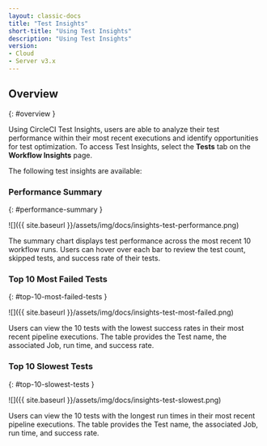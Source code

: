 ```yaml
---
layout: classic-docs
title: "Test Insights"
short-title: "Using Test Insights"
description: "Using Test Insights"
version:
- Cloud
- Server v3.x
---
```


## Overview
{: #overview }

Using CircleCI Test Insights, users are able to analyze their test performance
within their most recent executions and identify opportunities for test
optimization. To access Test Insights, select the **Tests** tab on the
**Workflow Insights** page.

The following test insights are available:

### Performance Summary
{: #performance-summary }


![]({{ site.baseurl }}/assets/img/docs/insights-test-performance.png)

The summary chart displays test performance across the most recent 10 workflow
runs. Users can hover over each bar to review the test count, skipped tests, and
success rate of their tests.

### Top 10 Most Failed Tests
{: #top-10-most-failed-tests }

![]({{ site.baseurl }}/assets/img/docs/insights-test-most-failed.png)

Users can view the 10 tests with the lowest success rates in their most recent
pipeline executions. The table provides the Test name, the associated Job, run
time, and success rate.


### Top 10 Slowest Tests
{: #top-10-slowest-tests }

![]({{ site.baseurl }}/assets/img/docs/insights-test-slowest.png)

Users can view the 10 tests with the longest run times in their most recent
pipeline executions. The table provides the Test name, the associated Job, run
time, and success rate.


